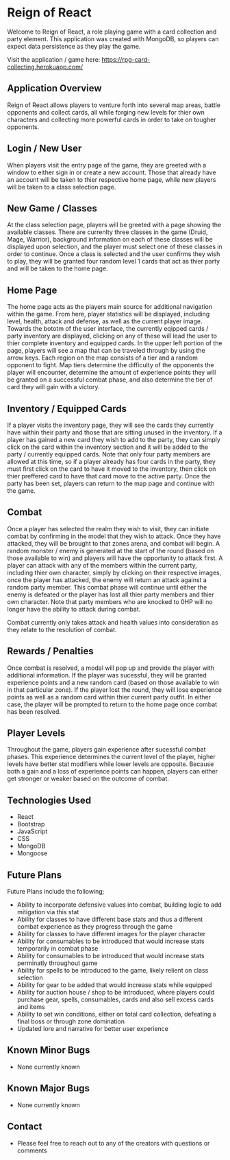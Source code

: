 # Reign of React
Welcome to Reign of React, a role playing game with a card collection and party element. This application was created with MongoDB, so players can expect data persistence as they play the game.

Visit the application / game here: https://rpg-card-collecting.herokuapp.com/ 

## Application Overview
Reign of React allows players to venture forth into several map areas, battle opponents and collect cards, all while forging new levels for thier own characters and collecting more powerful cards in order to take on tougher opponents.

## Login / New User
When players visit the entry page of the game, they are greeted with a window to either sign in or create a new account. Those that already have an account will be taken to thier respective home page, while new players will be taken to a class selection page. 

## New Game / Classes
At the class selection page, players will be greeted with a page showing the available classes. There are currenlty three classes in the game (Druid, Mage, Warrior), background information on each of these classes will be displayed upon selection, and the player must select one of these classes in order to continue. Once a class is selected and the user confirms they wish to play, they will be granted four random level 1 cards that act as thier party and will be taken to the home page.

## Home Page
The home page acts as the players main source for additional navigation within the game. From here, player statistics will be displayed, including level, health, attack and defense, as well as the current player image. Towards the bototm of the user interface, the currently eqipped cards / party inventory are displayed, clicking on any of these will lead the user to thier complete inventory and equipped cards. In the upper left portion of the page, players will see a map that can be traveled through by using the arrow keys. Each region on the map consists of a tier and a random opponent to fight. Map tiers determine the difficulty of the opponents the player will encounter, determine the amount of experience points they will be granted on a successful combat phase, and also determine the tier of card they will gain with a victory.

## Inventory / Equipped Cards
If a player visits the inventory page, they will see the cards they currently have within their party and those that are sitting unused in the inventory. If a player has gained a new card they wish to add to the party, they can simply click on the card within the inventory section and it will be added to the party / currently equipped cards. Note that only four party members are allowed at this time, so if a player already has four cards in the party, they must first click on the card to have it moved to the inventory, then click on thier preffered card to have that card move to the active party. Once the party has been set, players can return to the map page and continue with the game.

## Combat
Once a player has selected the realm they wish to visit, they can initiate combat by confirming in the model that they wish to attack. Once they have attacked, they will be brought to that zones arena, and combat will begin. A random monster / enemy is generated at the start of the round (based on those available to win) and players will have the opportunity to attack first. A player can attack with any of the members within the current party, including thier own character, simply by clicking on their respective images, once the player has attacked, the enemy will return an attack against a random party member. This combat phase will continue until either the enemy is defeated or the player has lost all thier party members and thier own character. Note that party members who are knocked to 0HP will no longer have the ability to attack during combat. 

Combat currently only takes attack and health values into consideration as they relate to the resolution of combat.

## Rewards / Penalties
Once combat is resolved, a modal will pop up and provide the player with additional information. If the player was sucessful, they will be granted experience points and a new random card (based on those available to win in that particular zone). If the player lost the round, they will lose experience points as well as a random card within thier current party outfit. In either case, the player will be prompted to return to the home page once combat has been resolved.

## Player Levels
Throughout the game, players gain experience after sucessful combat phases. This experience determines the current level of the player, higher levels have better stat modifiers while lower levels are opposite. Because both a gain and a loss of experience points can happen, players can either get stronger or weaker based on the outcome of combat.

## Technologies Used
- React
- Bootstrap
- JavaScript
- CSS
- MongoDB
- Mongoose

## Future Plans
Future Plans include the following;
- Ability to incorporate defensive values into combat, building logic to add mitigation via this stat
- Ability for classes to have different base stats and thus a different combat experience as they progress through the game
- Ability for classes to have different images for the player character
- Ability for consumables to be introduced that would increase stats temporarily in combat phase
- Ability for consumables to be introduced that would increase stats perminatly throughout game
- Ability for spells to be introduced to the game, likely relient on class selection
- Ability for gear to be added that would increase stats while equipped
- Ability for auction house / shop to be introduced, where players could purchase gear, spells, consumables, cards and also sell excess cards and items
- Ability to set win conditions, either on total card collection, defeating a final boss or through zone domination
- Updated lore and narrative for better user experience

## Known Minor Bugs
- None currently known

## Known Major Bugs
- None currently known

## Contact
- Please feel free to reach out to any of the creators with questions or comments
